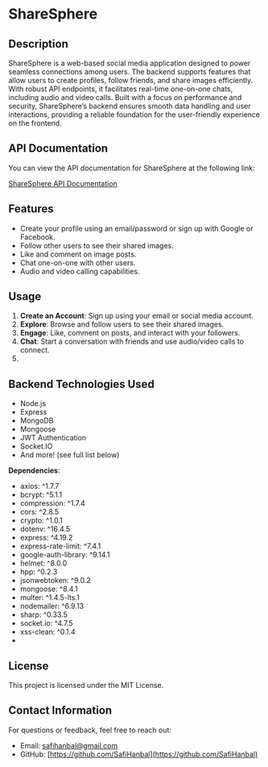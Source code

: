 # ShareSphere

## Description

ShareSphere is a web-based social media application designed to power seamless connections among users. The backend supports features that allow users to create profiles, follow friends, and share images efficiently. With robust API endpoints, it facilitates real-time one-on-one chats, including audio and video calls. Built with a focus on performance and security, ShareSphere’s backend ensures smooth data handling and user interactions, providing a reliable foundation for the user-friendly experience on the frontend.

## API Documentation

You can view the API documentation for ShareSphere at the following link:

[ShareSphere API Documentation](https://documenter.getpostman.com/view/19727290/2sAXxWbVSR)

## Features

- Create your profile using an email/password or sign up with Google or Facebook.
- Follow other users to see their shared images.
- Like and comment on image posts.
- Chat one-on-one with other users.
- Audio and video calling capabilities.

## Usage

1. **Create an Account**: Sign up using your email or social media account.
2. **Explore**: Browse and follow users to see their shared images.
3. **Engage**: Like, comment on posts, and interact with your followers.
4. **Chat**: Start a conversation with friends and use audio/video calls to connect.
5.

## Backend Technologies Used

- Node.js
- Express
- MongoDB
- Mongoose
- JWT Authentication
- Socket.IO
- And more! (see full list below)

**Dependencies**:

- axios: ^1.7.7
- bcrypt: ^5.1.1
- compression: ^1.7.4
- cors: ^2.8.5
- crypto: ^1.0.1
- dotenv: ^16.4.5
- express: ^4.19.2
- express-rate-limit: ^7.4.1
- google-auth-library: ^9.14.1
- helmet: ^8.0.0
- hpp: ^0.2.3
- jsonwebtoken: ^9.0.2
- mongoose: ^8.4.1
- multer: ^1.4.5-lts.1
- nodemailer: ^6.9.13
- sharp: ^0.33.5
- socket.io: ^4.7.5
- xss-clean: ^0.1.4
-

## License

This project is licensed under the MIT License.

## Contact Information

For questions or feedback, feel free to reach out:

- Email: safihanbal@gmail.com
- GitHub: [https://github.com/SafiHanbal](https://github.com/SafiHanbal)
